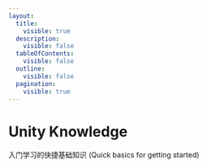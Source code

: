 ```yaml
---
layout:
  title:
    visible: true
  description:
    visible: false
  tableOfContents:
    visible: false
  outline:
    visible: false
  pagination:
    visible: true
---
```


# Unity Knowledge

入门学习的快捷基础知识 (Quick basics for getting started)
